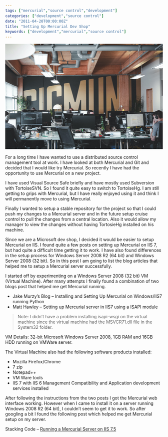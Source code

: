 ```yaml
---
tags: ["mercurial","source control","development"]
categories: ["development","source control"]
date: "2011-04-20T00:00:00Z"
title: "Setting Up Mercurial Dev Shop"
keywords: ["development","mercurial","source control"]
---
```


![Shows a software development office, with developers coding.](./sigmund-zBfBXHCaLmk-unsplash.jpg)

For a long time I have wanted to use a distributed source control management tool at work. I have looked at both Mercurial and Git and decided that I would like try Mercurial. So recently I have had the opportunity to use Mercurial on a new project.

<!--more-->

I have used Visual Source Safe briefly and have mostly used Subversion with TortoiseSVN. So I found it quite easy to switch to TortoiseHg. I am still getting to grips with Mercurial, but I have really enjoyed using it and think I will permanently move to using Mercurial.

Finally I wanted to setup a stable repository for the project so that I could push my changes to a Mercurial server and in the future setup cruise control to pull the changes from a central location. Also it would allow my manager to view the changes without having TortosieHg installed on his machine.

Since we are a Microsoft dev shop, I decided it would be easier to setup Mercurial on IIS. I found quite a few posts on setting up Mercurial on IIS 7, but had quite a difficult time getting it to work. I have also found differences in the setup process for Windows Server 2008 R2 (64 bit) and Windows Server 2008 (32 bit). So in this post I am going to list the blog articles that helped me to setup a Mercurial server successfully.

I started off by experimenting on a Windows Server 2008 (32 bit) VM (Virtual Machine). After many attempts I finally found a combination of two blogs post that helped me get Mercurial running.

* Jake Murzy’s Blog – Installing and Setting Up Mercurial on Windows/IIS7 running Python
* Matt Hawley – Setting up Mercurial server in IIS7 using a ISAPI module

> Note: I didn’t have a problem installing isapi-wsgi on the virtual machine since the virtual machine had the MSVCR71.dll file in the System32 folder.

VM Details: 32-bit Microsoft Windows Server 2008, 1GB RAM and 16GB HDD running on VMWare server.

The Virtual Machine also had the following software products installed:

* Mozilla Firefox/Chrome
* 7 zip
* Notepad++
* VM Ware tools
* IIS 7 with IIS 6 Management Compatibility and Application development services installed

After following the instructions from the two posts I got the Mercurial web interface working. However when I came to install it on a server running Windows 2008 R2 (64 bit), I couldn’t seem to get it to work. So after googling a bit I found the following post which helped me get Mercurial setup on my server.

Stacking Code – [Running a Mercurial Server on IIS 7.5](http://stackingcode.com/blog/2011/02/24/running-a-mercurial-server-on-iis-7-5-windows-server-2008-r2)

